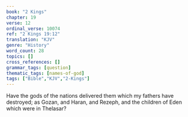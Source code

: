```yaml
---
book: "2 Kings"
chapter: 19
verse: 12
ordinal_verse: 10074
ref: "2 Kings 19:12"
translation: "KJV"
genre: "History"
word_count: 28
topics: []
cross_references: []
grammar_tags: [question]
thematic_tags: [names-of-god]
tags: ["Bible","KJV","2-Kings"]
---
```

Have the gods of the nations delivered them which my fathers have destroyed; as Gozan, and Haran, and Rezeph, and the children of Eden which were in Thelasar?
